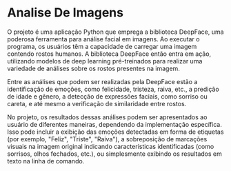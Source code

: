 # Analise De Imagens

  O projeto é uma aplicação Python que emprega a biblioteca DeepFace, uma poderosa ferramenta para análise facial em imagens. Ao executar o programa, os usuários têm a capacidade de carregar uma imagem contendo rostos humanos. A biblioteca DeepFace então entra em ação, utilizando modelos de deep learning pré-treinados para realizar uma variedade de análises sobre os rostos presentes na imagem.

  Entre as análises que podem ser realizadas pela DeepFace estão a identificação de emoções, como felicidade, tristeza, raiva, etc., a predição de idade e gênero, a detecção de expressões faciais, como sorriso ou careta, e até mesmo a verificação de similaridade entre rostos.

  No projeto, os resultados dessas análises podem ser apresentados ao usuário de diferentes maneiras, dependendo da implementação específica. Isso pode incluir a exibição das emoções detectadas em forma de etiquetas (por exemplo, "Feliz", "Triste", "Raiva"), a sobreposição de marcações visuais na imagem original indicando características identificadas (como sorrisos, olhos fechados, etc.), ou simplesmente exibindo os resultados em texto na linha de comando.
